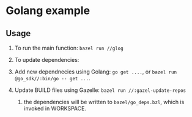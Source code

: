 # Golang example


## Usage

1. To run the main function: `bazel run //glog`

2. To update dependencies:

  1. Add new dependnecies using Golang: `go get ....`, or `bazel run @go_sdk//:bin/go -- get ...`.

  1. Update BUILD files using Gazelle: `bazel run //:gazel-update-repos`

      1. the dependencies will be written to `bazel/go_deps.bzl`, which is invoked in WORKSPACE.

